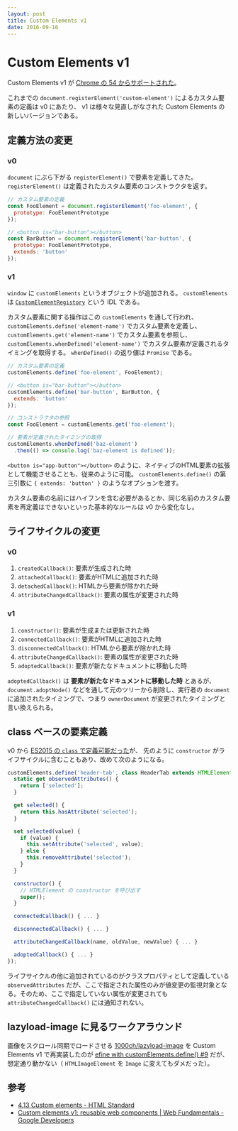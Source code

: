 ```yaml
---
layout: post
title: Custom Elements v1
date: 2016-09-16
---
```


# Custom Elements v1

Custom Elements v1 が [Chrome の 54 からサポートされた](https://www.chromestatus.com/features/4696261944934400)。

これまでの `document.registerElement('custom-element')` によるカスタム要素の定義は v0 にあたり、 v1 は様々な見直しがなされた Custom Elements の新しいバージョンである。

## 定義方法の変更

### v0

`document` にぶら下がる `registerElement()` で要素を定義してきた。 `registerElement()` は定義されたカスタム要素のコンストラクタを返す。

```javascript
// カスタム要素の定義
const FooElement = document.registerElement('foo-element', {
  prototype: FooElementPrototype
});

// <button is="bar-button"></button>
const BarButton = document.registerElement('bar-button', {
  prototype: FooElementPrototype,
  extends: 'button'
});
```

### v1

`window` に `customElements` というオブジェクトが追加される。 `customElements` は [`CustomElementRegistory`](https://www.w3.org/TR/custom-elements/#dom-customelementregistry) という IDL である。

カスタム要素に関する操作はこの `customElements` を通して行われ、`customElements.define('element-name')` でカスタム要素を定義し、 `customElements.get('element-name')` でカスタム要素を参照し、 `customElements.whenDefined('element-name')` でカスタム要素が定義されるタイミングを取得する。 `whenDefined()` の返り値は `Promise` である。

```javascript
// カスタム要素の定義
customElements.define('foo-element', FooElement);

// <button is="bar-button"></button>
customElements.define('bar-button', BarButton, {
  extends: 'button'
});

// コンストラクタの参照
const FooElement = customElements.get('foo-element');

// 要素が定義されたタイミングの取得
customElements.whenDefined('baz-element')
  .then(() => console.log('baz-element is defined'));
```

`<button is="app-button"></button>` のように、ネイティブのHTML要素の拡張として機能させることも、従来のように可能。 `customElements.define()` の第三引数に `{ extends: 'button' }` のようなオプションを渡す。

カスタム要素の名前にはハイフンを含む必要があるとか、同じ名前のカスタム要素を再定義はできないといった基本的なルールは v0 から変化なし。

## ライフサイクルの変更

### v0

1. `createdCallback()`: 要素が生成された時
2. `attachedCallback()`: 要素がHTMLに追加された時
3. `detachedCallback()`: HTMLから要素が除かれた時
4. `attributeChangedCallback()`: 要素の属性が変更された時

### v1

1. `constructor()`: 要素が生成または更新された時
2. `connectedCallback()`: 要素がHTMLに追加された時
3. `disconnectedCallback()`: HTMLから要素が除かれた時
4. `attributeChangedCallback()`: 要素の属性が変更された時
5. `adoptedCallback()`: 要素が新たなドキュメントに移動した時

`adoptedCallback()` は **要素が新たなドキュメントに移動した時** とあるが、 `document.adoptNode()` などを通して元のツリーから削除し、実行者の `document` に追加されたタイミングで、つまり `ownerDocument` が変更されたタイミングと言い換えられる。

## class ベースの要素定義

v0 から [ES2015 の `class` で定義可能だった](/posts/2016/web-components-es2015-class.html)が、 先のように `constructor` がライフサイクルに含むこともあり、改めて次のようになる。

```javascript
customElements.define('header-tab', class HeaderTab extends HTMLElement {
  static get observedAttributes() {
    return ['selected'];
  }

  get selected() {
    return this.hasAttribute('selected');
  }

  set selected(value) {
    if (value) {
      this.setAttribute('selected', value);
    } else {
      this.removeAttribute('selected');
    }
  }

  constructor() {
    // HTMLElement の constructor を呼び出す
    super();
  }

  connectedCallback() { ... }

  disconnectedCallback() { ... }

  attributeChangedCallback(name, oldValue, newValue) { ... }

  adoptedCallback() { ... }
});
```

ライフサイクルの他に追加されているのがクラスプロパティとして定義している `observedAttributes` だが、ここで指定された属性のみが値変更の監視対象となる。そのため、ここで指定していない属性が変更されても `attributeChangedCallback()` には通知されない。

## lazyload-image に見るワークアラウンド

画像をスクロール同期でロードさせる [1000ch/lazyload-image](https://github.com/1000ch/lazyload-image) を Custom Elements v1 で再実装したのが [efine with customElements.define() #9](https://github.com/1000ch/lazyload-image/pull/9/files?diff=split) だが、想定通り動かない（ `HTMLImageElement` を `Image` に変えてもダメだった）。

## 参考

- [4.13 Custom elements - HTML Standard](https://html.spec.whatwg.org/multipage/scripting.html#custom-elements)
- [Custom elements v1: reusable web components | Web Fundamentals - Google Developers](https://developers.google.com/web/fundamentals/primers/customelements/)
